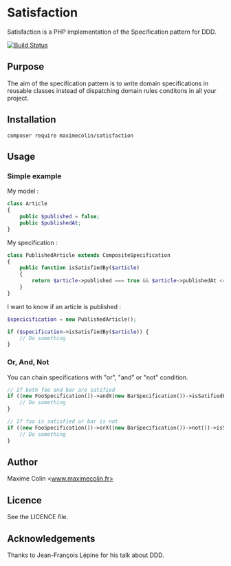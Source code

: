 # Satisfaction

Satisfaction is a PHP implementation of the Specification pattern for DDD.

[![Build Status](https://travis-ci.org/maximecolin/satisfaction.svg)](https://travis-ci.org/maximecolin/satisfaction)

## Purpose

The aim of the specification pattern is to write domain specifications in reusable classes instead of dispatching domain rules conditons in all your project.

## Installation

```
composer require maximecolin/satisfaction
```

## Usage

### Simple example

My model :

```php
class Article
{
	public $published = false;
	public $publishedAt;
}
```

My specification :

```php
class PublishedArticle extends CompositeSpecification
{
	public function isSatisfiedBy($article)
	{
		return $article->published === true && $article->publishedAt <= new \DateTime();
	}
}
```

I want to know if an article is published :

```php
$specicification = new PublishedArticle();

if ($specification->isSatisfiedBy($article)) {
	// Do something
}
```

### Or, And, Not

You can chain specifications with "or", "and" or "not" condition.

```php
// If both foo and bar are satified
if ((new FooSpecification())->andX(new BarSpecification())->isSatifiedBy($object)) {
	// Do something
}
```

```php
// If foo is satisfied or bar is not
if ((new FooSpecification())->orX((new BarSpecification())->not())->isSatifiedBy($object)) {
	// Do something
}
```

## Author

Maxime Colin <www.maximecolin.fr>

## Licence

See the LICENCE file.

## Acknowledgements

Thanks to Jean-François Lépine for his talk about DDD.
